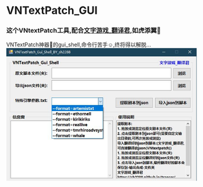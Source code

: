 # VNTextPatch_GUI
### 这个VNtextPatch工具,配合[文字游戏_翻译君](https://github.com/sh2288/transer),如虎添翼🚀
VNTextPatch神器🚀的gui_shell,命令行苦手☺,终将得以解脱...
![](VNTextPatch_Gui_Shell.jpg)
